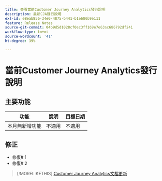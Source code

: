 ```yaml
---
title: 查看當前Customer Journey Analytics發行說明
description: 最新CJA發行說明
exl-id: e8eab856-34e0-4875-b441-b1e680b9e111
feature: Release Notes
source-git-commit: 04b9d5d1028cf0ec3ff169e7e63ac686792df241
workflow-type: tm+mt
source-wordcount: '41'
ht-degree: 39%

---
```


# 當前Customer Journey Analytics發行說明

## 主要功能

| 功能 | 說明 | [目標日期](/help/release-notes/releases.md) |
| ----------- | ---------- | ----- |
| 本月無新增功能 | 不適用 | 不適用 |

## 修正

* 修復# 1
* 修復# 2

>[!MORELIKETHIS]
>[Customer Journey Analytics文檔更新](/help/release-notes/doc-changes.md)

